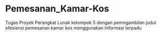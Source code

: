# Pemesanan_Kamar-Kos
Tugas Proyek Perangkat Lunak kelompok 5 dengan pemngambilan judul efesiensi pemesanan kamar kos menggunakan informasi terpadu
